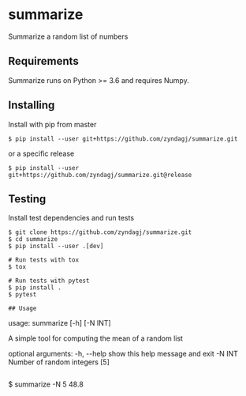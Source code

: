 # summarize
Summarize a random list of numbers

## Requirements

Summarize runs on Python >= 3.6 and requires Numpy.

## Installing

Install with pip from master

```
$ pip install --user git+https://github.com/zyndagj/summarize.git
```

or a specific release

```
$ pip install --user git+https://github.com/zyndagj/summarize.git@release
```

## Testing

Install test dependencies and run tests

```
$ git clone https://github.com/zyndagj/summarize.git
$ cd summarize
$ pip install --user .[dev]

# Run tests with tox
$ tox

# Run tests with pytest
$ pip install .
$ pytest

## Usage

```
usage: summarize [-h] [-N INT]

A simple tool for computing the mean of a random list

optional arguments:
  -h, --help  show this help message and exit
  -N INT      Number of random integers [5]
```

```
$ summarize -N 5
48.8
```
